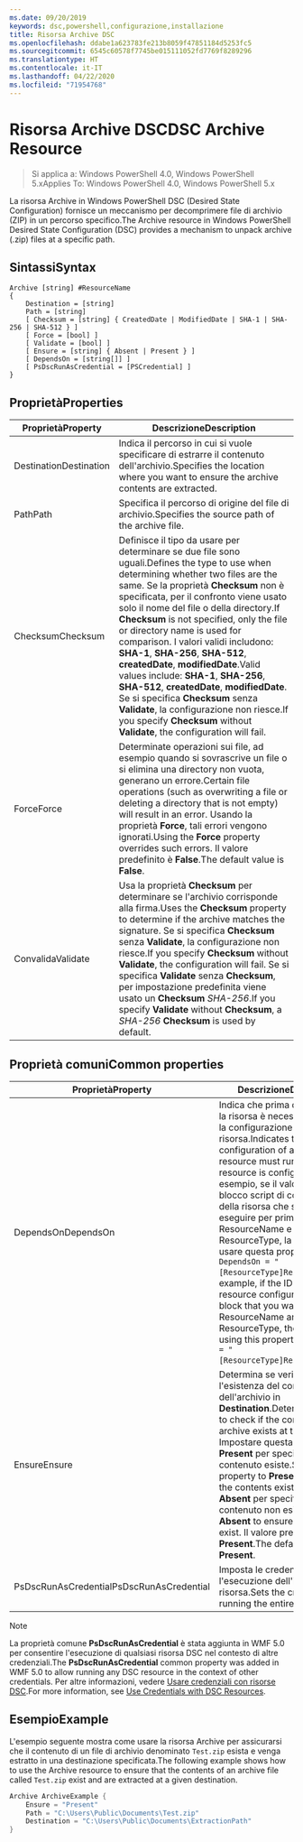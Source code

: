 ```yaml
---
ms.date: 09/20/2019
keywords: dsc,powershell,configurazione,installazione
title: Risorsa Archive DSC
ms.openlocfilehash: ddabe1a623783fe213b8059f47851184d5253fc5
ms.sourcegitcommit: 6545c60578f7745be015111052fd7769f8289296
ms.translationtype: HT
ms.contentlocale: it-IT
ms.lasthandoff: 04/22/2020
ms.locfileid: "71954768"
---
```

# <a name="dsc-archive-resource"></a><span data-ttu-id="2aec4-103">Risorsa Archive DSC</span><span class="sxs-lookup"><span data-stu-id="2aec4-103">DSC Archive Resource</span></span>

> <span data-ttu-id="2aec4-104">Si applica a: Windows PowerShell 4.0, Windows PowerShell 5.x</span><span class="sxs-lookup"><span data-stu-id="2aec4-104">Applies To: Windows PowerShell 4.0, Windows PowerShell 5.x</span></span>

<span data-ttu-id="2aec4-105">La risorsa Archive in Windows PowerShell DSC (Desired State Configuration) fornisce un meccanismo per decomprimere file di archivio (ZIP) in un percorso specifico.</span><span class="sxs-lookup"><span data-stu-id="2aec4-105">The Archive resource in Windows PowerShell Desired State Configuration (DSC) provides a mechanism to unpack archive (.zip) files at a specific path.</span></span>

## <a name="syntax"></a><span data-ttu-id="2aec4-106">Sintassi</span><span class="sxs-lookup"><span data-stu-id="2aec4-106">Syntax</span></span>

```Syntax
Archive [string] #ResourceName
{
    Destination = [string]
    Path = [string]
    [ Checksum = [string] { CreatedDate | ModifiedDate | SHA-1 | SHA-256 | SHA-512 } ]
    [ Force = [bool] ]
    [ Validate = [bool] ]
    [ Ensure = [string] { Absent | Present } ]
    [ DependsOn = [string[]] ]
    [ PsDscRunAsCredential = [PSCredential] ]
}
```

## <a name="properties"></a><span data-ttu-id="2aec4-107">Proprietà</span><span class="sxs-lookup"><span data-stu-id="2aec4-107">Properties</span></span>

|<span data-ttu-id="2aec4-108">Proprietà</span><span class="sxs-lookup"><span data-stu-id="2aec4-108">Property</span></span> |<span data-ttu-id="2aec4-109">Descrizione</span><span class="sxs-lookup"><span data-stu-id="2aec4-109">Description</span></span> |
|---|---|
|<span data-ttu-id="2aec4-110">Destination</span><span class="sxs-lookup"><span data-stu-id="2aec4-110">Destination</span></span> |<span data-ttu-id="2aec4-111">Indica il percorso in cui si vuole specificare di estrarre il contenuto dell'archivio.</span><span class="sxs-lookup"><span data-stu-id="2aec4-111">Specifies the location where you want to ensure the archive contents are extracted.</span></span> |
|<span data-ttu-id="2aec4-112">Path</span><span class="sxs-lookup"><span data-stu-id="2aec4-112">Path</span></span> |<span data-ttu-id="2aec4-113">Specifica il percorso di origine del file di archivio.</span><span class="sxs-lookup"><span data-stu-id="2aec4-113">Specifies the source path of the archive file.</span></span> |
|<span data-ttu-id="2aec4-114">Checksum</span><span class="sxs-lookup"><span data-stu-id="2aec4-114">Checksum</span></span> |<span data-ttu-id="2aec4-115">Definisce il tipo da usare per determinare se due file sono uguali.</span><span class="sxs-lookup"><span data-stu-id="2aec4-115">Defines the type to use when determining whether two files are the same.</span></span> <span data-ttu-id="2aec4-116">Se la proprietà **Checksum** non è specificata, per il confronto viene usato solo il nome del file o della directory.</span><span class="sxs-lookup"><span data-stu-id="2aec4-116">If **Checksum** is not specified, only the file or directory name is used for comparison.</span></span> <span data-ttu-id="2aec4-117">I valori validi includono: **SHA-1**, **SHA-256**, **SHA-512**, **createdDate**, **modifiedDate**.</span><span class="sxs-lookup"><span data-stu-id="2aec4-117">Valid values include: **SHA-1**, **SHA-256**, **SHA-512**, **createdDate**, **modifiedDate**.</span></span> <span data-ttu-id="2aec4-118">Se si specifica **Checksum** senza **Validate**, la configurazione non riesce.</span><span class="sxs-lookup"><span data-stu-id="2aec4-118">If you specify **Checksum** without **Validate**, the configuration will fail.</span></span> |
|<span data-ttu-id="2aec4-119">Force</span><span class="sxs-lookup"><span data-stu-id="2aec4-119">Force</span></span> |<span data-ttu-id="2aec4-120">Determinate operazioni sui file, ad esempio quando si sovrascrive un file o si elimina una directory non vuota, generano un errore.</span><span class="sxs-lookup"><span data-stu-id="2aec4-120">Certain file operations (such as overwriting a file or deleting a directory that is not empty) will result in an error.</span></span> <span data-ttu-id="2aec4-121">Usando la proprietà **Force**, tali errori vengono ignorati.</span><span class="sxs-lookup"><span data-stu-id="2aec4-121">Using the **Force** property overrides such errors.</span></span> <span data-ttu-id="2aec4-122">Il valore predefinito è **False**.</span><span class="sxs-lookup"><span data-stu-id="2aec4-122">The default value is **False**.</span></span> |
|<span data-ttu-id="2aec4-123">Convalida</span><span class="sxs-lookup"><span data-stu-id="2aec4-123">Validate</span></span>| <span data-ttu-id="2aec4-124">Usa la proprietà **Checksum** per determinare se l'archivio corrisponde alla firma.</span><span class="sxs-lookup"><span data-stu-id="2aec4-124">Uses the **Checksum** property to determine if the archive matches the signature.</span></span> <span data-ttu-id="2aec4-125">Se si specifica **Checksum** senza **Validate**, la configurazione non riesce.</span><span class="sxs-lookup"><span data-stu-id="2aec4-125">If you specify **Checksum** without **Validate**, the configuration will fail.</span></span> <span data-ttu-id="2aec4-126">Se si specifica **Validate** senza **Checksum**, per impostazione predefinita viene usato un **Checksum** _SHA-256_.</span><span class="sxs-lookup"><span data-stu-id="2aec4-126">If you specify **Validate** without **Checksum**, a _SHA-256_ **Checksum** is used by default.</span></span> |

## <a name="common-properties"></a><span data-ttu-id="2aec4-127">Proprietà comuni</span><span class="sxs-lookup"><span data-stu-id="2aec4-127">Common properties</span></span>

|<span data-ttu-id="2aec4-128">Proprietà</span><span class="sxs-lookup"><span data-stu-id="2aec4-128">Property</span></span> |<span data-ttu-id="2aec4-129">Descrizione</span><span class="sxs-lookup"><span data-stu-id="2aec4-129">Description</span></span> |
|---|---|
|<span data-ttu-id="2aec4-130">DependsOn</span><span class="sxs-lookup"><span data-stu-id="2aec4-130">DependsOn</span></span> |<span data-ttu-id="2aec4-131">Indica che prima di configurare la risorsa è necessario eseguire la configurazione di un'altra risorsa.</span><span class="sxs-lookup"><span data-stu-id="2aec4-131">Indicates that the configuration of another resource must run before this resource is configured.</span></span> <span data-ttu-id="2aec4-132">Ad esempio, se il valore di ID del blocco script di configurazione della risorsa che si vuole eseguire per primo è ResourceName e il tipo è ResourceType, la sintassi per usare questa proprietà è `DependsOn = "[ResourceType]ResourceName"`.</span><span class="sxs-lookup"><span data-stu-id="2aec4-132">For example, if the ID of the resource configuration script block that you want to run first is ResourceName and its type is ResourceType, the syntax for using this property is `DependsOn = "[ResourceType]ResourceName"`.</span></span> |
|<span data-ttu-id="2aec4-133">Ensure</span><span class="sxs-lookup"><span data-stu-id="2aec4-133">Ensure</span></span> |<span data-ttu-id="2aec4-134">Determina se verificare l'esistenza del contenuto dell'archivio in **Destination**.</span><span class="sxs-lookup"><span data-stu-id="2aec4-134">Determines whether to check if the content of the archive exists at the **Destination**.</span></span> <span data-ttu-id="2aec4-135">Impostare questa proprietà su **Present** per specificare che il contenuto esiste.</span><span class="sxs-lookup"><span data-stu-id="2aec4-135">Set this property to **Present** to ensure the contents exist.</span></span> <span data-ttu-id="2aec4-136">Impostarla su **Absent** per specificare che il contenuto non esiste.</span><span class="sxs-lookup"><span data-stu-id="2aec4-136">Set it to **Absent** to ensure they do not exist.</span></span> <span data-ttu-id="2aec4-137">Il valore predefinito è **Present**.</span><span class="sxs-lookup"><span data-stu-id="2aec4-137">The default value is **Present**.</span></span> |
|<span data-ttu-id="2aec4-138">PsDscRunAsCredential</span><span class="sxs-lookup"><span data-stu-id="2aec4-138">PsDscRunAsCredential</span></span> |<span data-ttu-id="2aec4-139">Imposta le credenziali per l'esecuzione dell'intera risorsa.</span><span class="sxs-lookup"><span data-stu-id="2aec4-139">Sets the credential for running the entire resource as.</span></span> |

> [!NOTE]
> <span data-ttu-id="2aec4-140">La proprietà comune **PsDscRunAsCredential** è stata aggiunta in WMF 5.0 per consentire l'esecuzione di qualsiasi risorsa DSC nel contesto di altre credenziali.</span><span class="sxs-lookup"><span data-stu-id="2aec4-140">The **PsDscRunAsCredential** common property was added in WMF 5.0 to allow running any DSC resource in the context of other credentials.</span></span> <span data-ttu-id="2aec4-141">Per altre informazioni, vedere [Usare credenziali con risorse DSC](../../../configurations/runasuser.md).</span><span class="sxs-lookup"><span data-stu-id="2aec4-141">For more information, see [Use Credentials with DSC Resources](../../../configurations/runasuser.md).</span></span>

## <a name="example"></a><span data-ttu-id="2aec4-142">Esempio</span><span class="sxs-lookup"><span data-stu-id="2aec4-142">Example</span></span>

<span data-ttu-id="2aec4-143">L'esempio seguente mostra come usare la risorsa Archive per assicurarsi che il contenuto di un file di archivio denominato `Test.zip` esista e venga estratto in una destinazione specificata.</span><span class="sxs-lookup"><span data-stu-id="2aec4-143">The following example shows how to use the Archive resource to ensure that the contents of an archive file called `Test.zip` exist and are extracted at a given destination.</span></span>

```powershell
Archive ArchiveExample {
    Ensure = "Present"
    Path = "C:\Users\Public\Documents\Test.zip"
    Destination = "C:\Users\Public\Documents\ExtractionPath"
}
```